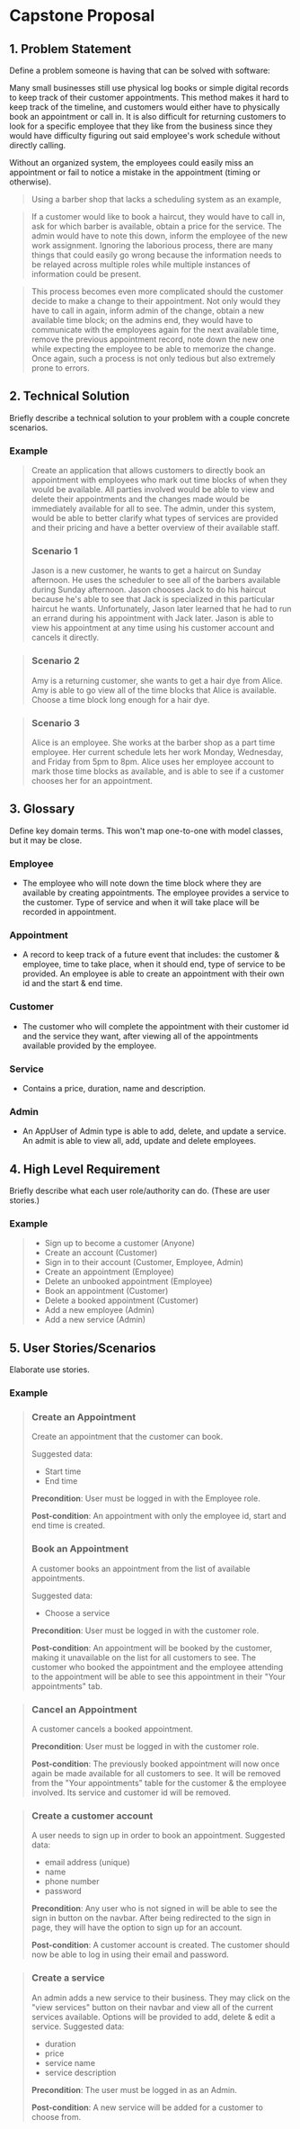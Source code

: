 # Capstone Proposal
 
## 1. Problem Statement
 
Define a problem someone is having that can be solved with software:
 
Many small businesses still use physical log books or simple digital records to keep track of their customer appointments. This method makes it hard to keep track of the timeline, and customers would either have to physically book an appointment or call in. It is also difficult for returning customers to look for a specific employee that they like from the business since they would have difficulty figuring out said employee's work schedule without directly calling.
 
Without an organized system, the employees could easily miss an appointment or fail to notice a mistake in the appointment (timing or otherwise).
 
 
 
> Using a barber shop that lacks a scheduling system as an example,
>
 
> If a customer would like to book a haircut, they would have to call in, ask for which barber is available, obtain a price for the service. The admin would have to note this down, inform the employee of the new work assignment. Ignoring the laborious process, there are many things that could easily go wrong because the information needs to be relayed across multiple roles while multiple instances of information could be present.
 
>
> This process becomes even more complicated should the customer decide to make a change to their appointment. Not only would they have to call in again, inform admin of the change, obtain a new available time block; on the admins end, they would have to communicate with the employees again for the next available time, remove the previous appointment record, note down the new one while expecting the employee to be able to memorize the change. Once again, such a process is not only tedious but also extremely prone to errors.
 
>
 
 
## 2. Technical Solution
 
Briefly describe a technical solution to your problem with a couple concrete scenarios.
 
### Example
 
> Create an application that allows customers to directly book an appointment with employees who mark out time blocks of when they would be available. All parties involved would be able to view and delete their appointments and the changes made would be immediately available for all to see. The admin, under this system, would be able to better clarify what types of services are provided and their pricing and have a better overview of their available staff.
>
> ### Scenario 1
> Jason is a new customer, he wants to get a haircut on Sunday afternoon. He uses the scheduler to see all of the barbers available during Sunday afternoon. Jason chooses Jack to do his haircut because he's able to see that Jack is specialized in this particular haircut he wants. Unfortunately, Jason later learned that he had to run an errand during his appointment with Jack later. Jason is able to view his appointment at any time using his customer account and cancels it directly.
>
 
> ### Scenario 2
> Amy is a returning customer, she wants to get a hair dye from Alice. Amy is able to go view all of the time blocks that Alice is available. Choose a time block long enough for a hair dye.
 
> ### Scenario 3
> Alice is an employee. She works at the barber shop as a part time employee. Her current schedule lets her work Monday, Wednesday, and Friday from 5pm to 8pm. Alice uses her employee account to mark those time blocks as available, and is able to see if a customer chooses her for an appointment.
 
 
## 3. Glossary
 
Define key domain terms. This won't map one-to-one with model classes, but it may be close.
 
### Employee
- The employee who will note down the time block where they are available by creating appointments. The employee provides a service to the customer. Type of service and when it will take place will be recorded in appointment.
 
### Appointment
- A record to keep track of a future event that includes: the customer & employee, time to take place, when it should end, type of service to be provided. An employee is able to create an appointment with their own id and the start & end time.
 
### Customer
- The customer who will complete the appointment with their customer id and the service they want, after viewing all of the appointments available provided by the employee.
 
### Service
- Contains a price, duration, name and description.
 
### Admin
 
- An AppUser of Admin type is able to add, delete, and update a service. An admit is able to view all, add, update and delete employees.
 
 
## 4. High Level Requirement
 
Briefly describe what each user role/authority can do. (These are user stories.)
 
### Example
 
> - Sign up to become a customer (Anyone)
> - Create an account (Customer)
> - Sign in to their account (Customer, Employee, Admin)
> - Create an appointment (Employee)
> - Delete an unbooked appointment (Employee)
> - Book an appointment (Customer)
> - Delete a booked appointment (Customer)
> - Add a new employee (Admin)
> - Add a new service (Admin)
 
 
## 5. User Stories/Scenarios
 
Elaborate use stories.
 
### Example
 
> ### Create an Appointment
>
> Create an appointment that the customer can book.
>
> Suggested data:
> - Start time
> - End time
>
> **Precondition**: User must be logged in with the Employee role.
>
> **Post-condition**: An appointment with only the employee id, start and end time is created.
>
> ### Book an Appointment
>
> A customer books an appointment from the list of available appointments.
>
> Suggested data:
> - Choose a service
>
> **Precondition**: User must be logged in with the customer role.
>
> **Post-condition**: An appointment will be booked by the customer, making it unavailable on the list for all customers to see. The customer who booked the appointment and the employee attending to the appointment will be able to see this appointment in their "Your appointments" tab.
>
 
> ### Cancel an Appointment
>
> A customer cancels a booked appointment.
>
>
> **Precondition**: User must be logged in with the customer role.
>
> **Post-condition**: The previously booked appointment will now once again be made available for all customers to see. It will be removed from the "Your appointments” table for the customer & the employee involved. Its service and customer id will be removed.
>
 
> ### Create a customer account
>
> A user needs to sign up in order to book an appointment.
> Suggested data:
> - email address (unique)
> - name
> - phone number
> - password
>
> **Precondition**: Any user who is not signed in will be able to see the sign in button on the navbar. After being redirected to the sign in page, they will have the option to sign up for an account.
>
> **Post-condition**: A customer account is created. The customer should now be able to log in using their email and password.
 
> ### Create a service
>
> An admin adds a new service to their business. They may click on the "view services" button on their navbar and view all of the current services available. Options will be provided to add, delete & edit a service.
> Suggested data:
> - duration
> - price
> - service name
> - service description
>
> **Precondition**: The user must be logged in as an Admin.
>
> **Post-condition**: A new service will be added for a customer to choose from.
>
>
 

